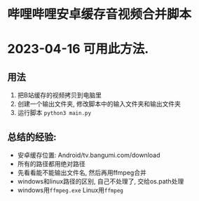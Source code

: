 # 哔哩哔哩安卓缓存音视频合并脚本
# 2023-04-16 可用此方法.


## 用法
1. 把B站缓存的视频拷贝到电脑里
2. 创建一个输出文件夹,  修改脚本中的输入文件夹和输出文件夹
3. 运行脚本 `python3 main.py`

## 总结的经验:
- 安卓缓存位置: Android/tv.bangumi.com/download
- 所有的路径都用绝对路径
- 先看看能不能输出文件名,   然后再用ffmpeg合并
- windows和linux路径的区别, 自己不处理了, 交给os.path处理
- windows用`ffmpeg.exe`  Linux用`ffmpeg`


